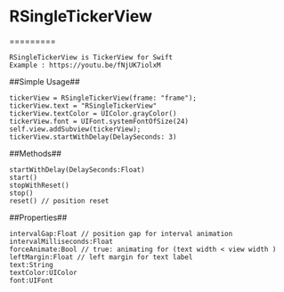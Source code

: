 # RSingleTickerView
=========

    RSingleTickerView is TickerView for Swift
    Example : https://youtu.be/fNjUK7iolxM

##Simple Usage##

    tickerView = RSingleTickerView(frame: "frame");
    tickerView.text = "RSingleTickerView"
    tickerView.textColor = UIColor.grayColor()
    tickerView.font = UIFont.systemFontOfSize(24)
    self.view.addSubview(tickerView);
    tickerView.startWithDelay(DelaySeconds: 3)


##Methods##

    startWithDelay(DelaySeconds:Float)
    start()
    stopWithReset()
    stop()
    reset() // position reset

##Properties##

    intervalGap:Float // position gap for interval animation 
    intervalMilliseconds:Float
    forceAnimate:Bool // true: animating for (text width < view width )
    leftMargin:Float // left margin for text label
    text:String
    textColor:UIColor
    font:UIFont
